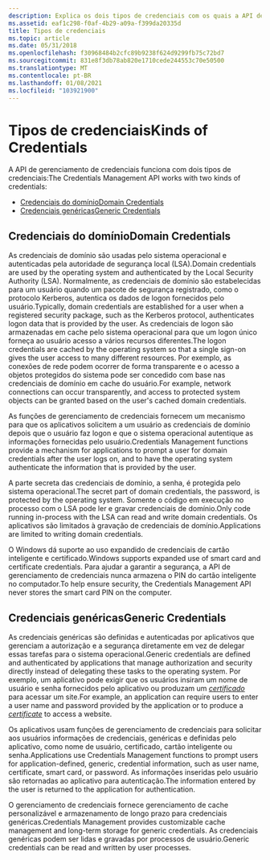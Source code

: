 ```yaml
---
description: Explica os dois tipos de credenciais com os quais a API de gerenciamento de credenciais funciona.
ms.assetid: eaf1c298-f0af-4b29-a09a-f399da20335d
title: Tipos de credenciais
ms.topic: article
ms.date: 05/31/2018
ms.openlocfilehash: f30968484b2cfc89b9238f624d9299fb75c72bd7
ms.sourcegitcommit: 831e8f3db78ab820e1710cede244553c70e50500
ms.translationtype: MT
ms.contentlocale: pt-BR
ms.lasthandoff: 01/08/2021
ms.locfileid: "103921900"
---
```

# <a name="kinds-of-credentials"></a><span data-ttu-id="64d4e-103">Tipos de credenciais</span><span class="sxs-lookup"><span data-stu-id="64d4e-103">Kinds of Credentials</span></span>

<span data-ttu-id="64d4e-104">A API de gerenciamento de credenciais funciona com dois tipos de credenciais:</span><span class="sxs-lookup"><span data-stu-id="64d4e-104">The Credentials Management API works with two kinds of credentials:</span></span>

-   [<span data-ttu-id="64d4e-105">Credenciais do domínio</span><span class="sxs-lookup"><span data-stu-id="64d4e-105">Domain Credentials</span></span>](#domain-credentials)
-   [<span data-ttu-id="64d4e-106">Credenciais genéricas</span><span class="sxs-lookup"><span data-stu-id="64d4e-106">Generic Credentials</span></span>](#generic-credentials)

## <a name="domain-credentials"></a><span data-ttu-id="64d4e-107">Credenciais do domínio</span><span class="sxs-lookup"><span data-stu-id="64d4e-107">Domain Credentials</span></span>

<span data-ttu-id="64d4e-108">As credenciais de domínio são usadas pelo sistema operacional e autenticadas pela autoridade de segurança local (LSA).</span><span class="sxs-lookup"><span data-stu-id="64d4e-108">Domain credentials are used by the operating system and authenticated by the Local Security Authority (LSA).</span></span> <span data-ttu-id="64d4e-109">Normalmente, as credenciais de domínio são estabelecidas para um usuário quando um pacote de segurança registrado, como o protocolo Kerberos, autentica os dados de logon fornecidos pelo usuário.</span><span class="sxs-lookup"><span data-stu-id="64d4e-109">Typically, domain credentials are established for a user when a registered security package, such as the Kerberos protocol, authenticates logon data that is provided by the user.</span></span> <span data-ttu-id="64d4e-110">As credenciais de logon são armazenadas em cache pelo sistema operacional para que um logon único forneça ao usuário acesso a vários recursos diferentes.</span><span class="sxs-lookup"><span data-stu-id="64d4e-110">The logon credentials are cached by the operating system so that a single sign-on gives the user access to many different resources.</span></span> <span data-ttu-id="64d4e-111">Por exemplo, as conexões de rede podem ocorrer de forma transparente e o acesso a objetos protegidos do sistema pode ser concedido com base nas credenciais de domínio em cache do usuário.</span><span class="sxs-lookup"><span data-stu-id="64d4e-111">For example, network connections can occur transparently, and access to protected system objects can be granted based on the user's cached domain credentials.</span></span>

<span data-ttu-id="64d4e-112">As funções de gerenciamento de credenciais fornecem um mecanismo para que os aplicativos solicitem a um usuário as credenciais de domínio depois que o usuário faz logon e que o sistema operacional autentique as informações fornecidas pelo usuário.</span><span class="sxs-lookup"><span data-stu-id="64d4e-112">Credentials Management functions provide a mechanism for applications to prompt a user for domain credentials after the user logs on, and to have the operating system authenticate the information that is provided by the user.</span></span>

<span data-ttu-id="64d4e-113">A parte secreta das credenciais de domínio, a senha, é protegida pelo sistema operacional.</span><span class="sxs-lookup"><span data-stu-id="64d4e-113">The secret part of domain credentials, the password, is protected by the operating system.</span></span> <span data-ttu-id="64d4e-114">Somente o código em execução no processo com o LSA pode ler e gravar credenciais de domínio.</span><span class="sxs-lookup"><span data-stu-id="64d4e-114">Only code running in-process with the LSA can read and write domain credentials.</span></span> <span data-ttu-id="64d4e-115">Os aplicativos são limitados à gravação de credenciais de domínio.</span><span class="sxs-lookup"><span data-stu-id="64d4e-115">Applications are limited to writing domain credentials.</span></span>

<span data-ttu-id="64d4e-116">O Windows dá suporte ao uso expandido de credenciais de cartão inteligente e certificado.</span><span class="sxs-lookup"><span data-stu-id="64d4e-116">Windows supports expanded use of smart card and certificate credentials.</span></span> <span data-ttu-id="64d4e-117">Para ajudar a garantir a segurança, a API de gerenciamento de credenciais nunca armazena o PIN do cartão inteligente no computador.</span><span class="sxs-lookup"><span data-stu-id="64d4e-117">To help ensure security, the Credentials Management API never stores the smart card PIN on the computer.</span></span>

## <a name="generic-credentials"></a><span data-ttu-id="64d4e-118">Credenciais genéricas</span><span class="sxs-lookup"><span data-stu-id="64d4e-118">Generic Credentials</span></span>

<span data-ttu-id="64d4e-119">As credenciais genéricas são definidas e autenticadas por aplicativos que gerenciam a autorização e a segurança diretamente em vez de delegar essas tarefas para o sistema operacional.</span><span class="sxs-lookup"><span data-stu-id="64d4e-119">Generic credentials are defined and authenticated by applications that manage authorization and security directly instead of delegating these tasks to the operating system.</span></span> <span data-ttu-id="64d4e-120">Por exemplo, um aplicativo pode exigir que os usuários insiram um nome de usuário e senha fornecidos pelo aplicativo ou produzam um [*certificado*](../secgloss/c-gly.md) para acessar um site.</span><span class="sxs-lookup"><span data-stu-id="64d4e-120">For example, an application can require users to enter a user name and password provided by the application or to produce a [*certificate*](../secgloss/c-gly.md) to access a website.</span></span>

<span data-ttu-id="64d4e-121">Os aplicativos usam funções de gerenciamento de credenciais para solicitar aos usuários informações de credenciais, genéricas e definidas pelo aplicativo, como nome de usuário, certificado, cartão inteligente ou senha.</span><span class="sxs-lookup"><span data-stu-id="64d4e-121">Applications use Credentials Management functions to prompt users for application-defined, generic, credential information, such as user name, certificate, smart card, or password.</span></span> <span data-ttu-id="64d4e-122">As informações inseridas pelo usuário são retornadas ao aplicativo para autenticação.</span><span class="sxs-lookup"><span data-stu-id="64d4e-122">The information entered by the user is returned to the application for authentication.</span></span>

<span data-ttu-id="64d4e-123">O gerenciamento de credenciais fornece gerenciamento de cache personalizável e armazenamento de longo prazo para credenciais genéricas.</span><span class="sxs-lookup"><span data-stu-id="64d4e-123">Credentials Management provides customizable cache management and long-term storage for generic credentials.</span></span> <span data-ttu-id="64d4e-124">As credenciais genéricas podem ser lidas e gravadas por processos de usuário.</span><span class="sxs-lookup"><span data-stu-id="64d4e-124">Generic credentials can be read and written by user processes.</span></span>

 

 
